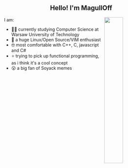 <h2 align="center">Hello! I'm MagullOff</h2>

<img align="right" img width="35%" src="https://i.imgur.com/LXVcA1w.png" />
                                                                                                                                   
I am:
- 👨‍🎓 currently studying Computer Science at Warsaw University of Technology
- 🐧 a huge Linux/Open Source/VIM enthusiast
- 🤓 most comfortable with C++, C, javascript and C#
- ⭐ trying to pick up functional programming, as i think it's a cool concept
- 😮 a big fan of Soyack memes

